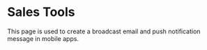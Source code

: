 # Sales Tools

This page is used to create a broadcast email and push notification message in mobile apps.
